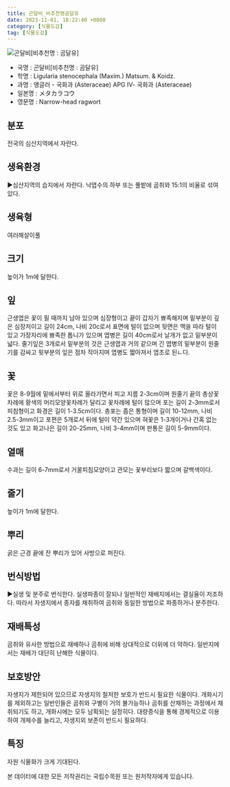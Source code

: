 ```yaml
---
title: 곤달비_비추천명곰달유
date: 2023-11-01, 18:22:40 +0800
category: [식물도감]
tag: [식물도감]
---
```




![곤달비[비추천명 : 곰달유]](http://www.nature.go.kr/fileUpload/plants/basic/Compositae/Ligularia/9931/9931_2_th2.jpg)
- 국명 : 곤달비[비추천명 : 곰달유]
- 학명 : Ligularia stenocephala (Maxim.) Matsum. & Koidz.
- 과명 : 앵글러 - 국화과 (Asteraceae) APG Ⅳ- 국화과 (Asteraceae)
- 일본명 : メタカラコウ
- 영문명 : Narrow-head ragwort


## 분포
전국의 심산지역에서 자란다.
## 생육환경
▶심산지역의 습지에서 자란다. 낙엽수의 하부 또는 풀밭에 곰취와 15:1의 비율로 섞여 있다.
## 생육형
여러해살이풀
## 크기
높이가 1m에 달한다.
## 잎
근생엽은  꽃이 필 때까지 남아 있으며 심장형이고 끝이 갑자기 뾰족해지며 밑부분이 깊은 심장저이고 길이 24cm, 나비 20c로서 표면에 털이 없으며 뒷면은 맥을 따라 털이 있고 가장자리에 뾰족한 톱니가 있으며 엽병은 길이 40cm로서 날개가 없고 밑부분이 넓다. 줄기잎은 3개로서 밑부분의 것은 근생엽과 거의 같으며 긴 엽병의 밑부분이 원줄기를 감싸고 윗부분의 잎은 점차 작아지며 엽병도 짧아져서 엽초로 된ㄴ다.
## 꽃
꽃은 8-9월에 밑에서부터 위로 올라가면서 피고 지름 2-3cm이며 원줄기 끝의 총상꽃차례에 황색의 머리모양꽃차례가 달리고 꽃차례에 털이 많으며 포는 길이 2-3mm로서 피침형이고 화경은 길이 1-3.5cm이다. 총포는 좁은 통형이며 길이 10-12mm, 나비 2.5-3mm이고 포편은 5개로서 뒤에 털이 약간 있으며 혀꽃은 1-3개이거나 간혹 없는 것도 있고 화고나은 길이 20-25mm, 나비 3-4mm이며 판통은 길이 5-9mm이다.
## 열매
수과는 길이 6-7mm로서 거꿀피침모양이고 관모는 꽃부리보다 짧으며 갈백색이다.
## 줄기
높이가 1m에 달한다.
## 뿌리
굵은 근경 끝에 잔 뿌리가 있어 사방으로 퍼진다.
## 번식방법
▶실생 및 분주로 번식한다. 실생파종이 잘되나 일반적인 재배지에서는 결실율이 저조하다. 따라서 자생지에서 종자를 채취하여 곰취와 동일한 방법으로 파종하거나 분주한다.
## 재배특성
곰취와 유사한 방법으로 재배하나 곰취에 비해 상대적으로 더위에 더 약하다. 일반지에서는 재배가 대단히 난해한 식물이다.
## 보호방안
자생지가 제한되어 있으므로 자생지의 철저한 보호가 반드시 필요한 식물이다. 개화시기를 제외하고는 일반인들은 곰취와 구별이 거의 불가능하나 곰취를 산채하는 과정에서 채취되기도 하고, 개화시에는 모두 남획되는 실정히다. 대량증식을 통해 경제적으로 이용하여 개체수를 늘리고, 자생지외 보존이 반드시 필요하다.
## 특징
자원 식물화가 크게 기대된다.






본 데이터에 대한 모든 저작권리는 국립수목원 또는 원저작자에게 있습니다.
